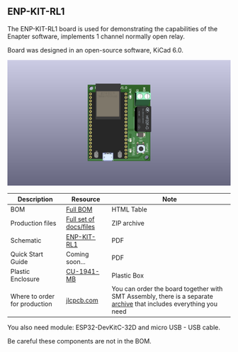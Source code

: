 ## ENP-KIT-RL1

The ENP-KIT-RL1 board is used for demonstrating the capabilities of the Enapter software, implements 1 channel normally open relay.

Board was designed in an open-source software, KiCad 6.0.

<img src="./Production_files/ENP-KIT-RL1.png" style="zoom:50%;" />

| Description        | Resource                                                     | Note        |
| ------------------ | ------------------------------------------------------------ | ----------- |
| BOM                | [Full BOM](./Production_files/ENP-KIT-RL1_V1.0_ibom.html) | HTML Table  |
| Production files   | [Full set of docs/files](./Production_files/ENP-KIT-RL1_V1.0.zip)| ZIP archive |
| Schematic          | [ENP-KIT-RL1](./Production_files/ENP-KIT-RL1_V1.0_schematic.pdf)  | PDF         |
| Quick Start Guide  | Coming soon... | PDF         |
| Plastic Enclosure  | <a href="https://www.budind.com/product/general-use-boxes/utilibox-style-j-series-utility-boxes/cu-1941-mb" target="_blank">CU-1941-MB</a> | Plastic Box |
| Where to order for production  | <a href="https://cart.jlcpcb.com/quote?orderType=1&stencilLayer=2&stencilWidth=100&stencilLength=100" target="_blank">jlcpcb.com</a> | You can order the board together with SMT Assembly, there is a separate [archive](./Production_files/jlcpcb_files_V1.0.zip) that includes everything you need |


You also need module:
ESP32-DevKitC-32D and micro USB - USB cable.

Be careful these components are not in the BOM.
